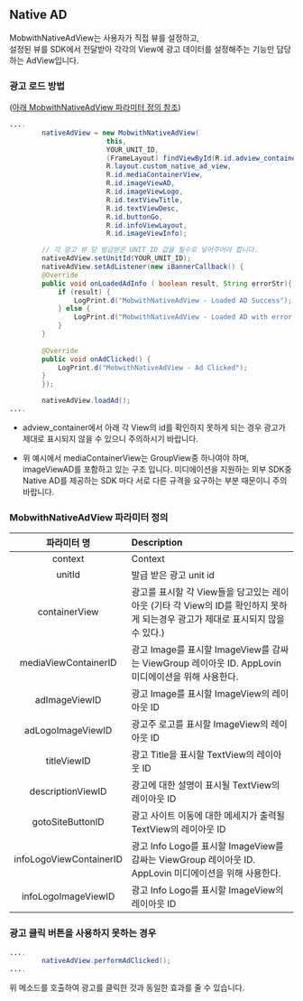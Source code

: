 ## Native AD <!-- {docsify-ignore} -->

MobwithNativeAdView는 사용자가 직접 뷰를 설정하고,  
설정된 뷰를 SDK에서 전달받아 각각의 View에 광고 데이터를 설정해주는 기능만 담당하는 AdView입니다.

### 광고 로드 방법 
([아래 MobwithNativeAdView 파라미터 정의 참조](#mobwithnativeadview-파라미터-정의))

```java
....
        nativeAdView = new MobwithNativeAdView(
                        this,
                        YOUR_UNIT_ID,
                        (FrameLayout) findViewById(R.id.adview_container),
                        R.layout.custom_native_ad_view,
                        R.id.mediaContainerView,
                        R.id.imageViewAD,
                        R.id.imageViewLogo,
                        R.id.textViewTitle,
                        R.id.textViewDesc,
                        R.id.buttonGo,
                        R.id.infoViewLayout,
                        R.id.imageViewInfo);

        // 각 광고 뷰 당 발급받은 UNIT_ID 값을 필수로 넣어주어야 합니다.
        nativeAdView.setUnitId(YOUR_UNIT_ID);
        nativeAdView.setAdListener(new iBannerCallback() {
        @Override
        public void onLoadedAdInfo ( boolean result, String errorStr){
            if (result) {
                LogPrint.d("MobwithNativeAdView - Loaded AD Success");
            } else {
                LogPrint.d("MobwithNativeAdView - Loaded AD with error : " + errorStr);
            }
        }
    
        @Override
        public void onAdClicked() {
            LogPrint.d("MobwithNativeAdView - Ad Clicked");
        }
        });

        nativeAdView.loadAd();
....
```

- adview_container에서 아래 각 View의 id를 확인하지 못하게 되는 경우 광고가 제대로 표시되지 않을 수 있으니 주의하시기 바랍니다.

- 위 예시에서 mediaContainerView는 GroupView중 하나여야 하며, imageViewAD를 포함하고 있는 구조 입니다.
  미디에이션을 지원하는 외부 SDK중 Native AD를 제공하는 SDK 마다 서로 다른 규격을 요구하는 부분 때문이니 주의 바랍니다.

### MobwithNativeAdView 파라미터 정의

|         파라미터 명          | Description                                                                     |
|:-----------------------:|:--------------------------------------------------------------------------------|
|         context         | Context                                                                         |
|         unitId          | 발급 받은 광고 unit id                                                                |
|      containerView      | 광고를 표시할 각 View들을 담고있는 레이아웃 (기타 각 View의 ID를 확인하지 못하게 되는경우 광고가 제대로 표시되지 않을 수 있다.) |
|  mediaViewContainerID   | 광고 Image를 표시할 ImageView를 감싸는 ViewGroup 레이아웃 ID. AppLovin 미디에이션을 위해 사용한다.        |
|      adImageViewID      | 광고 Image를 표시할 ImageView의 레이아웃 ID                                                |
|    adLogoImageViewID    | 광고주 로고를 표시할 ImageView의 레이아웃 ID                                                  |
|       titleViewID       | 광고 Title을 표시할 TextView의 레이아웃 ID                                                 |
|    descriptionViewID    | 광고에 대한 설명이 표시될 TextView의 레이아웃 ID                                                |
|    gotoSiteButtonID     | 광고 사이트 이동에 대한 메세지가 출력될 TextView의 레이아웃 ID                                        |
| infoLogoViewContainerID | 광고 Info Logo를 표시할 ImageView를 감싸는 ViewGroup 레이아웃 ID. AppLovin 미디에이션을 위해 사용한다.    |
|   infoLogoImageViewID   | 광고 Info Logo를 표시할 ImageView의 레이아웃 ID                                            |

### 광고 클릭 버튼을 사용하지 못하는 경우 
```java
....
        nativeAdView.performAdClicked();
....
```

위 메소드를 호출하여 광고를 클릭한 것과 동일한 효과를 줄 수 있습니다.
